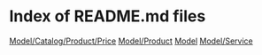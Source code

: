 # Index of README.md files #

[Model/Catalog/Product/Price](/app/code/community/Adyen/Subscription/Model/Catalog/Product/Price/README.md)
[Model/Product](/app/code/community/Adyen/Subscription/Model/Product/README.md)
[Model](/app/code/community/Adyen/Subscription/Model/README.md)
[Model/Service](/app/code/community/Adyen/Subscription/Model/Service/README.md)
